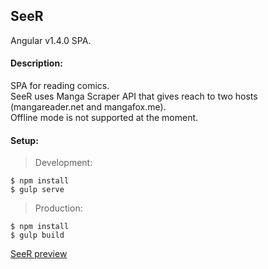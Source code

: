 ## SeeR
Angular v1.4.0 SPA.

#### Description:

SPA for reading comics.<br>
SeeR uses Manga Scraper API that gives reach to two hosts (mangareader.net and mangafox.me).<br>
Offline mode is not supported at the moment.

#### Setup:

> Development:

```
$ npm install
$ gulp serve
```

> Production:

```
$ npm install
$ gulp build

```

[SeeR preview](http://davidlazic.github.io/SeeR/#/)
